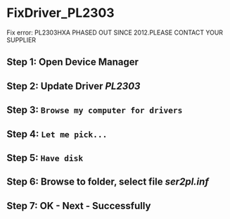 # FixDriver_PL2303
Fix error: PL2303HXA PHASED OUT SINCE 2012.PLEASE CONTACT YOUR SUPPLIER
## Step 1: Open **Device Manager**
## Step 2: Update Driver *PL2303*
## Step 3: `Browse my computer for drivers`
## Step 4: `Let me pick...`
## Step 5: `Have disk`
## Step 6: Browse to folder, select file ***ser2pl.inf***
## Step 7: OK - Next - Successfully
